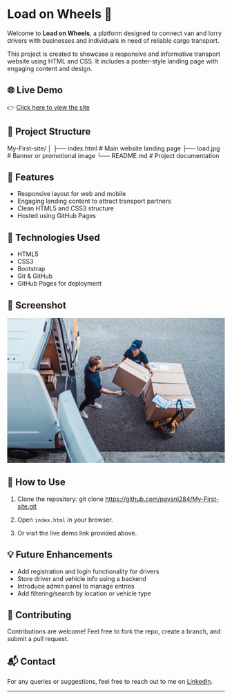 # Load on Wheels 🚛

Welcome to **Load on Wheels**, a platform designed to connect van and lorry drivers with businesses and individuals in need of reliable cargo transport.

This project is created to showcase a responsive and informative transport website using HTML and CSS. It includes a poster-style landing page with engaging content and design.

## 🌐 Live Demo

👉 [Click here to view the site](https://pavani284.github.io/My-First-site/)

## 📁 Project Structure
My-First-site/
│
├── index.html # Main website landing page
├── load.jpg # Banner or promotional image
└── README.md # Project documentation

## 🚀 Features

- Responsive layout for web and mobile
- Engaging landing content to attract transport partners
- Clean HTML5 and CSS3 structure
- Hosted using GitHub Pages

## 🧰 Technologies Used

- HTML5
- CSS3
- Bootstrap
- Git & GitHub
- GitHub Pages for deployment

## 📸 Screenshot

![Website Preview](load.jpg)

## 📌 How to Use

1. Clone the repository:
   git clone https://github.com/pavani284/My-First-site.git
   
2. Open `index.html` in your browser.

3. Or visit the live demo link provided above.

## 💡 Future Enhancements

- Add registration and login functionality for drivers
- Store driver and vehicle info using a backend
- Introduce admin panel to manage entries
- Add filtering/search by location or vehicle type

## 🙌 Contributing

Contributions are welcome! Feel free to fork the repo, create a branch, and submit a pull request.

## 📬 Contact

For any queries or suggestions, feel free to reach out to me on [LinkedIn](https://www.linkedin.com/in/koncha-pavani-1b0434210/).

---
   


